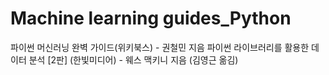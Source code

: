 # Machine learning guides_Python
파이썬 머신러닝 완벽 가이드(위키북스) - 권철민 지음
파이썬 라이브러리를 활용한 데이터 분석 [2판] (한빛미디어) - 웨스 맥키니 지음 (김영근 옮김)
